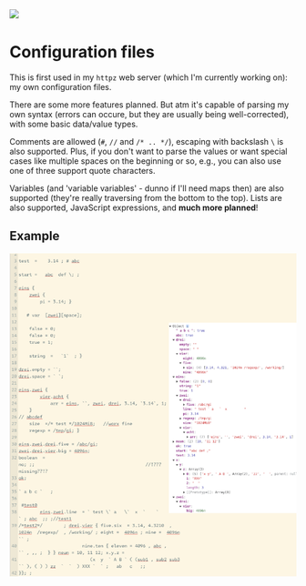 <img src="https://kekse.biz/github.php?draw&text=`Configuration`&override=github:v4" />

# Configuration files
This is first used in my `httpz` web server (which I'm currently working on): my own configuration files.

There are some more features planned. But atm it's capable of parsing my own syntax (errors can occure,
but they are usually being well-corrected), with some basic data/value types.

Comments are allowed (`#`, `//` and `/* .. */`), escaping with backslash `\` is also supported. Plus,
if you don't want to parse the values or want special cases like multiple spaces on the beginning or
so, e.g., you can also use one of three support quote characters.

Variables (and 'variable variables' - dunno if I'll need maps then) are also supported (they're really
traversing from the bottom to the top). Lists are also supported, JavaScript expressions, and **much more planned**!

## Example
![Example configuration](../img/config-test.png)


